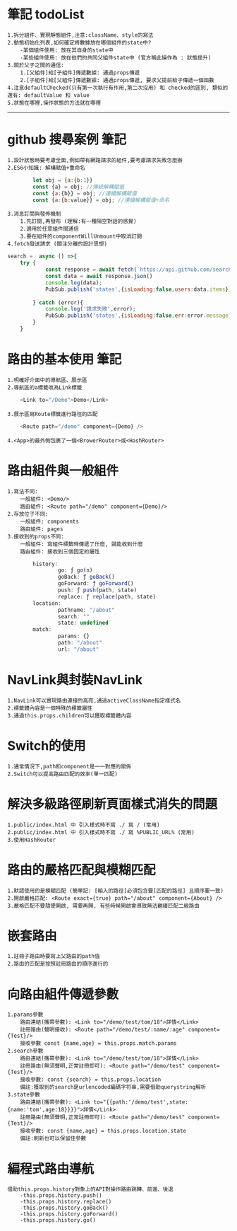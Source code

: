 # 筆記 todoList
    1.拆分組件、實現靜態組件,注意:className、style的寫法
    2.動態初始化列表,如何確定將數據放在哪個組件的state中?
        -某個組件使用: 放在其自身的state中
        -某些組件使用: 放在他們的共同父組件state中 (官方稱此操作為 : 狀態提升)
    3.關於父子之間的通信:
        1.[父組件]給[子組件]傳遞數據: 通過props傳遞
        2.[子組件]給[父組件]傳遞數據: 通過props傳遞, 要求父提前給子傳遞一個函數
    4.注意defaultChecked(只有第一次執行有作用,第二次沒用) 和 checked的區別, 類似的還有: defaultValue 和 value
    5.狀態在哪裡,操作狀態的方法就在哪裡

---
# github 搜尋案例 筆記
    1.設計狀態時要考慮全面,例如帶有網路請求的組件,要考慮請求失敗怎麼辦
    2.ES6小知識: 解構賦值+重命名
```js
        let obj = {a:{b:1}}
        const {a} = obj; //傳統解構賦值
        const {a:{b}} = obj; //連續解構賦值
        const {a:{b:value}} = obj; //連續解構賦值+命名
```
    3.消息訂閱與發佈機制
        1.先訂閱,再發布 (理解:有一種隔空對話的感覺)
        2.適用於任意組件間通信
        3.要在組件的componentWillUnmount中取消訂閱
    4.fetch發送請求 (關注分離的設計思想)
```js
search =  async () =>{
    try {
            const response = await fetch(`https://api.github.com/search/users?q=${keyWord}`)
            const data = await response.json()
            console.log(data);
            PubSub.publish('states',{isLoading:false,users:data.items})
            
        } catch (error){
            console.log('請求失敗',error);
            PubSub.publish('states',{isLoading:false,err:error.message})
        }
    }
```

# 路由的基本使用 筆記
    1.明確好介面中的導航區、展示區
    2.導航區的a標籤改為Link標籤
```js
    <Link to="/Demo">Demo</Link>
```
    3.展示區寫Route標籤進行路徑的匹配
```js
    <Route path="/demo" component={Demo} />
``` 
    4.<App>的最外側包裹了一個<BrowerRouter>或<HashRouter>

# 路由組件與一般組件
    1.寫法不同:
        一般組件: <Demo/>
        路由組件: <Route path="/demo" component={Demo}/>
    2.存放位子不同:
        一般組件: components
        路由組件: pages
    3.接收到的props不同:
        一般組件: 寫組件標籤時傳遞了什麼, 就能收到什麼
        路由組件: 接收到三個固定的屬性
```js
        history:
                go: ƒ go(n)
                goBack: ƒ goBack()
                goForward: ƒ goForward()
                push: ƒ push(path, state)
                replace: ƒ replace(path, state)
        location:
                pathname: "/about"
                search: ""
                state: undefined
        match:
                params: {}
                path: "/about"
                url: "/about"
```

# NavLink與封裝NavLink
    1.NavLink可以實現路由連接的高亮,通過activeClassName指定樣式名
    2.標籤體內容是一個特殊的標籤屬性
    3.通過this.props.children可以獲取標籤體內容

# Switch的使用
    1.通常情況下,path和component是一一對應的關係
    2.Switch可以提高路由匹配的效率(單一匹配)

# 解決多級路徑刷新頁面樣式消失的問題
    1.public/index.html 中 引入樣式時不寫 ./ 寫 / (常用)
    2.public/index.html 中 引入樣式時不寫 ./ 寫 %PUBLIC_URL% (常用)
    3.使用HashRouter

# 路由的嚴格匹配與模糊匹配
    1.默認使用的是模糊匹配 (簡單記: [輸入的路徑]必須包含要[匹配的路徑] 且順序要一致)
    2.開啟嚴格匹配: <Route exact={true} path="/about" component={About} />
    3.嚴格匹配不要隨便開啟, 需要再開, 有些時候開啟會導致無法繼續匹配二級路由 

# 嵌套路由
    1.註冊子路由時要寫上父路由的path值
    2.路由的匹配是按照註冊路由的順序進行的

# 向路由組件傳遞參數
    1.params參數
        路由連結(攜帶參數): <Link to="/demo/test/tom/18">詳情</Link>
        註冊路由(聲明接收): <Route path="/demo/test/:name/:age" component={Test}/>
        接收參數 const {name,age} = this.props.match.params
    2.search參數
        路由連結(攜帶參數): <Link to="/demo/test/tom/18">詳情</Link>
        註冊路由(無須聲明,正常註冊即可): <Route path="/demo/test" component={Test}/> 
        接收參數: const {search} = this.props.location
        備註:獲取到的search是urlencoded編碼字符串,需要借助querystring解析
    3.state參數
        路由連結(攜帶參數): <Link to="{{path:'/demo/test',state:{name:'tom',age:18}}}}">詳情</Link>
        註冊路由(無須聲明,正常註冊即可): <Route path="/demo/test" component={Test}/> 
        接收參數: const {name,age} = this.props.location.state
        備註:刷新也可以保留住參數

# 編程式路由導航
    借助this.props.history對象上的API對操作路由跳轉、前進、後退
        -this.props.history.push()
        -this.props.history.replace()
        -this.props.history.goBack()
        -this.props.history.goForward()
        -this.props.history.go()